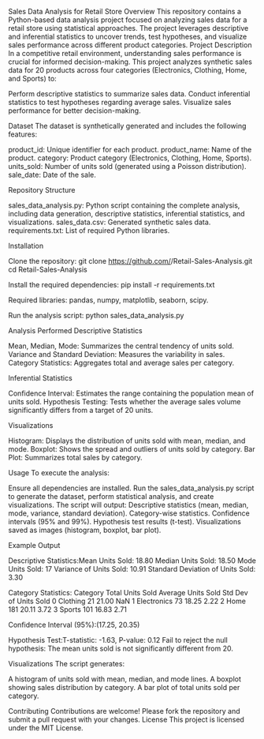 Sales Data Analysis for Retail Store
Overview
This repository contains a Python-based data analysis project focused on analyzing sales data for a retail store using statistical approaches. The project leverages descriptive and inferential statistics to uncover trends, test hypotheses, and visualize sales performance across different product categories.
Project Description
In a competitive retail environment, understanding sales performance is crucial for informed decision-making. This project analyzes synthetic sales data for 20 products across four categories (Electronics, Clothing, Home, and Sports) to:

Perform descriptive statistics to summarize sales data.
Conduct inferential statistics to test hypotheses regarding average sales.
Visualize sales performance for better decision-making.

Dataset
The dataset is synthetically generated and includes the following features:

product_id: Unique identifier for each product.
product_name: Name of the product.
category: Product category (Electronics, Clothing, Home, Sports).
units_sold: Number of units sold (generated using a Poisson distribution).
sale_date: Date of the sale.

Repository Structure

sales_data_analysis.py: Python script containing the complete analysis, including data generation, descriptive statistics, inferential statistics, and visualizations.
sales_data.csv: Generated synthetic sales data.
requirements.txt: List of required Python libraries.

Installation

Clone the repository:
git clone https://github.com/<your-username>/Retail-Sales-Analysis.git
cd Retail-Sales-Analysis


Install the required dependencies:
pip install -r requirements.txt

Required libraries: pandas, numpy, matplotlib, seaborn, scipy.

Run the analysis script:
python sales_data_analysis.py



Analysis Performed
Descriptive Statistics

Mean, Median, Mode: Summarizes the central tendency of units sold.
Variance and Standard Deviation: Measures the variability in sales.
Category Statistics: Aggregates total and average sales per category.

Inferential Statistics

Confidence Interval: Estimates the range containing the population mean of units sold.
Hypothesis Testing: Tests whether the average sales volume significantly differs from a target of 20 units.

Visualizations

Histogram: Displays the distribution of units sold with mean, median, and mode.
Boxplot: Shows the spread and outliers of units sold by category.
Bar Plot: Summarizes total sales by category.

Usage
To execute the analysis:

Ensure all dependencies are installed.
Run the sales_data_analysis.py script to generate the dataset, perform statistical analysis, and create visualizations.
The script will output:
Descriptive statistics (mean, median, mode, variance, standard deviation).
Category-wise statistics.
Confidence intervals (95% and 99%).
Hypothesis test results (t-test).
Visualizations saved as images (histogram, boxplot, bar plot).



Example Output

Descriptive Statistics:Mean Units Sold: 18.80
Median Units Sold: 18.50
Mode Units Sold: 17
Variance of Units Sold: 10.91
Standard Deviation of Units Sold: 3.30


Category Statistics:   Category  Total Units Sold  Average Units Sold  Std Dev of Units Sold
0  Clothing               21              21.00                    NaN
1  Electronics            73              18.25                   2.22
2  Home                  181              20.11                   3.72
3  Sports                101              16.83                   2.71


Confidence Interval (95%):(17.25, 20.35)


Hypothesis Test:T-statistic: -1.63, P-value: 0.12
Fail to reject the null hypothesis: The mean units sold is not significantly different from 20.



Visualizations
The script generates:

A histogram of units sold with mean, median, and mode lines.
A boxplot showing sales distribution by category.
A bar plot of total units sold per category.

Contributing
Contributions are welcome! Please fork the repository and submit a pull request with your changes.
License
This project is licensed under the MIT License.
